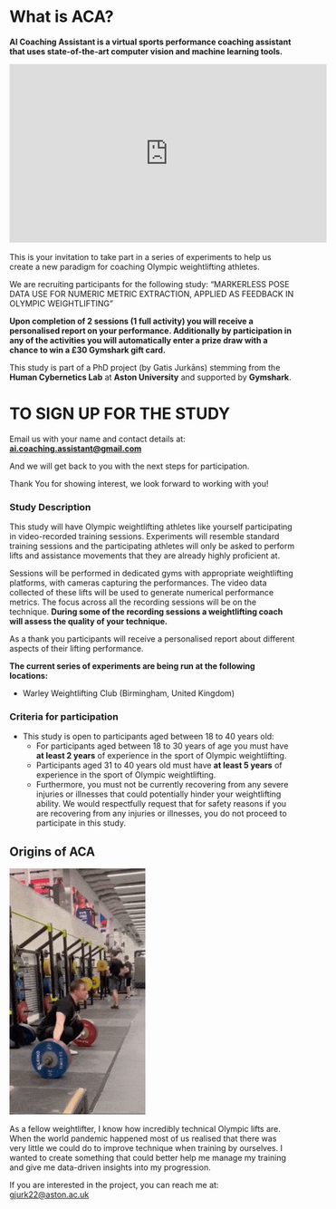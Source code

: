 # What is ACA?
**AI Coaching Assistant is a virtual sports performance coaching assistant that uses state-of-the-art computer vision and machine learning tools.**

<iframe width="560" height="315" src="https://www.youtube.com/embed/gxFo8lK0QCA?si=LVquPlgeti2Ac4uE" title="YouTube video player" frameborder="0" allow="accelerometer; autoplay; clipboard-write; encrypted-media; gyroscope; picture-in-picture; web-share" allowfullscreen></iframe>


This is your invitation to take part in a series of experiments to help us create a new paradigm for coaching Olympic weightlifting athletes.

We are recruiting participants for the following study:
    “MARKERLESS POSE DATA USE FOR NUMERIC METRIC EXTRACTION, APPLIED AS FEEDBACK IN OLYMPIC WEIGHTLIFTING”

**Upon completion of 2 sessions (1 full activity) you will receive a personalised report on your performance. Additionally by participation in any of the activities you will automatically enter a prize draw with a chance to win a £30 Gymshark gift card.**

This study is part of a PhD project (by Gatis Jurkāns) stemming from the **Human Cybernetics Lab** at **Aston University** and supported by **Gymshark**. 


# TO SIGN UP FOR THE STUDY
Email us with your name and contact details at:  
**[ai.coaching.assistant@gmail.com](mailto:ai.coaching.assistant@gmail.com)**

And we will get back to you with the next steps for participation.

Thank You for showing interest, we look forward to working with you!

### Study Description
This study will have Olympic weightlifting athletes like yourself participating in video-recorded training sessions. Experiments will resemble standard training sessions and the participating athletes will only be asked to perform lifts and assistance movements that they are already highly proficient at.

Sessions will be performed in dedicated gyms with appropriate weightlifting platforms, with cameras capturing the performances. The video data collected of these lifts will be used to generate numerical performance metrics. The focus across all the recording sessions will be on the technique. **During some of the recording sessions a weightlifting coach will assess the quality of your technique.**

As a thank you participants will receive a personalised report about different aspects of their lifting performance.

**The current series of experiments are being run at the following locations:**
* Warley Weightlifting Club (Birmingham, United Kingdom)

### Criteria for participation
* This study is open to participants aged between 18 to 40 years old:
    * For participants aged between 18 to 30 years of age you must have **at least 2 years** of experience in the sport of Olympic weightlifting.
    * Participants aged 31 to 40 years old must have **at least 5 years** of experience in the sport of Olympic weightlifting. 
    * Furthermore, you must not be currently recovering from any severe injuries or illnesses that could potentially hinder your weightlifting ability. We would respectfully request that for safety reasons if you are recovering from any injuries or illnesses, you do not proceed to participate in this study.

## Origins of ACA

![Gatis 110 Snatch](/assets/img/110_7fps_240_ss3_t6_gifsicle.gif "Gatis Snatch 2")

As a fellow weightlifter, I know how incredibly technical Olympic lifts are. When the world pandemic happened most of us realised that there was very little we could do to improve technique when training by ourselves. I wanted to create something that could better help me manage my training and give me data-driven insights into my progression.

If you are interested in the project, you can reach me at: 
[gjurk22@aston.ac.uk](mailto:gjurk22@aston.ac.uk)
